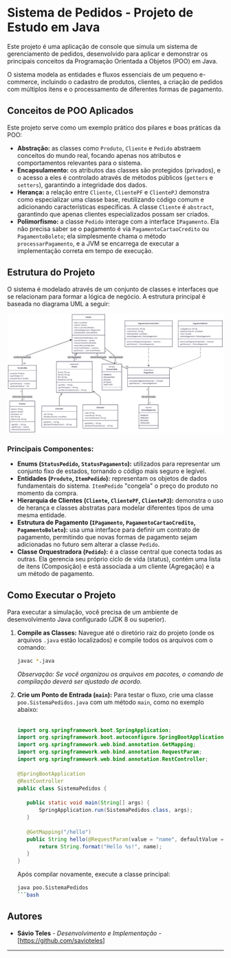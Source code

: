 # Sistema de Pedidos - Projeto de Estudo em Java

Este projeto é uma aplicação de console que simula um sistema de gerenciamento de pedidos, desenvolvido para aplicar e demonstrar os principais conceitos da Programação Orientada a Objetos (POO) em Java.

O sistema modela as entidades e fluxos essenciais de um pequeno e-commerce, incluindo o cadastro de produtos, clientes, a criação de pedidos com múltiplos itens e o processamento de diferentes formas de pagamento.

## Conceitos de POO Aplicados

Este projeto serve como um exemplo prático dos pilares e boas práticas da POO:

*   **Abstração:** as classes como `Produto`, `Cliente` e `Pedido` abstraem conceitos do mundo real, focando apenas nos atributos e comportamentos relevantes para o sistema.
*   **Encapsulamento:** os atributos das classes são protegidos (privados), e o acesso a eles é controlado através de métodos públicos (`getters` e `setters`), garantindo a integridade dos dados.
*   **Herança:** a relação entre `Cliente`, `ClientePF` e `ClientePJ` demonstra como especializar uma classe base, reutilizando código comum e adicionando características específicas. A classe `Cliente` é `abstract`, garantindo que apenas clientes especializados possam ser criados.
*   **Polimorfismo:** a classe `Pedido` interage com a interface `IPagamento`. Ela não precisa saber se o pagamento é via `PagamentoCartaoCredito` ou `PagamentoBoleto`; ela simplesmente chama o método `processarPagamento`, e a JVM se encarrega de executar a implementação correta em tempo de execução.

## Estrutura do Projeto

O sistema é modelado através de um conjunto de classes e interfaces que se relacionam para formar a lógica de negócio. A estrutura principal é baseada no diagrama UML a seguir:

![Diagrama UML do Projeto](diagrama-uml.png)

### Principais Componentes:

*   **Enums (`StatusPedido`, `StatusPagamento`):** utilizados para representar um conjunto fixo de estados, tornando o código mais seguro e legível.
*   **Entidades (`Produto`, `ItemPedido`):** representam os objetos de dados fundamentais do sistema. `ItemPedido` "congela" o preço do produto no momento da compra.
*   **Hierarquia de Clientes (`Cliente`, `ClientePF`, `ClientePJ`):** demonstra o uso de herança e classes abstratas para modelar diferentes tipos de uma mesma entidade.
*   **Estrutura de Pagamento (`IPagamento`, `PagamentoCartaoCredito`, `PagamentoBoleto`):** usa uma interface para definir um contrato de pagamento, permitindo que novas formas de pagamento sejam adicionadas no futuro sem alterar a classe `Pedido`.
*   **Classe Orquestradora (`Pedido`):** é a classe central que conecta todas as outras. Ela gerencia seu próprio ciclo de vida (status), contém uma lista de itens (Composição) e está associada a um cliente (Agregação) e a um método de pagamento.

## Como Executar o Projeto

Para executar a simulação, você precisa de um ambiente de desenvolvimento Java configurado (JDK 8 ou superior).

1.  **Compile as Classes:**
    Navegue até o diretório raiz do projeto (onde os arquivos `.java` estão localizados) e compile todos os arquivos com o comando:
    ```bash
    javac *.java
    ```
    *Observação: Se você organizou os arquivos em pacotes, o comando de compilação deverá ser ajustado de acordo.*

2. **Crie um Ponto de Entrada (`main`):**
    Para testar o fluxo, crie uma classe `poo.SistemaPedidos.java` com um método `main`, como no exemplo abaixo:

     ```java

    import org.springframework.boot.SpringApplication;
    import org.springframework.boot.autoconfigure.SpringBootApplication;
    import org.springframework.web.bind.annotation.GetMapping;
    import org.springframework.web.bind.annotation.RequestParam;
    import org.springframework.web.bind.annotation.RestController;
    
    @SpringBootApplication
    @RestController
    public class SistemaPedidos {
    
        public static void main(String[] args) {
            SpringApplication.run(SistemaPedidos.class, args);
        }
    
        @GetMapping("/hello")
        public String hello(@RequestParam(value = "name", defaultValue = "World") String name) {
            return String.format("Hello %s!", name);
        }
    }
   ```
   
   Após compilar novamente, execute a classe principal:
    ```bash
    java poo.SistemaPedidos
    ```bash
    

## Autores

*   **Sávio Teles** - *Desenvolvimento e Implementação* - [https://github.com/savioteles]

---
